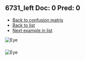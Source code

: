 ## 6731_left Doc: 0 Pred: 0
- [Back to confusion matrix](https://github.com/juliandewit/kaggle_retinopathy/blob/master/matrix.md)
- [Back to list](https://github.com/juliandewit/kaggle_retinopathy/blob/master/lists/00/list.md)
- [Next example in list](https://github.com/juliandewit/kaggle_retinopathy/blob/master/lists/00/67/6734_left.md)

![Eye](https://retinopaty.blob.core.windows.net/size1024/6731_left_0.jpeg)

### 

![Eye]()
